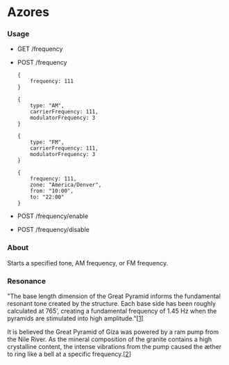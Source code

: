 # Azores


### Usage

- GET /frequency
- POST /frequency

    ```
    {
        frequency: 111
    }

    {
        type: "AM",
        carrierFrequency: 111,
        modulatorFrequency: 3
    }

    {
        type: "FM",
        carrierFrequency: 111,
        modulatorFrequency: 3
    }
  
    {
        frequency: 111,
        zone: "America/Denver",
        from: "10:00",
        to: "22:00"
    }
    ```
  
- POST /frequency/enable
- POST /frequency/disable

### About

Starts a specified tone, AM frequency, or FM frequency.

### Resonance

"The base length dimension of the Great Pyramid informs the fundamental resonant tone created by the
structure. Each base side has been roughly calculated at 765’, creating a fundamental frequency of 1.45
Hz when the pyramids are stimulated into high amplitude."[[1]]

It is believed the Great Pyramid of Giza was powered by a ram pump from the Nile River. As the mineral composition of the granite contains a high crystalline content, the intense vibrations from the pump caused the æther to ring like a bell at a specific frequency.[[2]]

[1]:http://www.human-resonance.org/A1_Psychoacoustics_&_Earth_Resonance.pdf

[2]:https://www.newdawnmagazine.com/articles/a-new-theory-for-the-great-pyramid-how-science-is-changing-our-view-of-the-past

